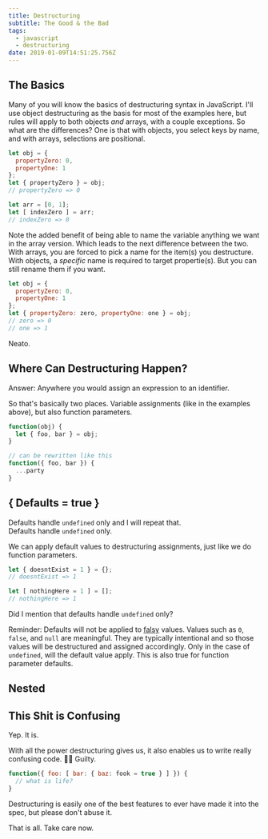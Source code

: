 ```yaml
---
title: Destructuring
subtitle: The Good & the Bad
tags:
  - javascript
  - destructuring
date: 2019-01-09T14:51:25.756Z
---
```


## The Basics
Many of you will know the basics of destructuring syntax in JavaScript. I'll use object destructuring as the basis for most of the examples here, but rules will apply to both objects _and_ arrays, with a couple exceptions. So what are the differences? One is that with objects, you select keys by name, and with arrays, selections are positional.

<!-- destructure by name for objects -->
```js
let obj = {
  propertyZero: 0,
  propertyOne: 1
};
let { propertyZero } = obj;
// propertyZero => 0
```

<!-- destructure positionally for arrays -->
```js
let arr = [0, 1];
let [ indexZero ] = arr;
// indexZero => 0
```

Note the added benefit of being able to name the variable anything we want in the array version. Which leads to the next difference between the two. With arrays, you are forced to pick a name for the item(s) you destructure. With objects, a _specific_ name is required to target propertie(s). But you can still rename them if you want.

```js
let obj = {
  propertyZero: 0,
  propertyOne: 1
};
let { propertyZero: zero, propertyOne: one } = obj;
// zero => 0
// one => 1
```

Neato.

## Where Can Destructuring Happen?
Answer: Anywhere you would assign an expression to an identifier.

So that's basically two places. Variable assignments (like in the examples above), but also function parameters.

```js
function(obj) {
  let { foo, bar } = obj;
}

// can be rewritten like this
function({ foo, bar }) {
  ...party
}
```

## { Defaults = true }
Defaults handle `undefined` only and I will repeat that.  
Defaults handle `undefined` only.

We can apply default values to destructuring assignments, just like we do function parameters.

<!-- destructure with default value -->
```js
let { doesntExist = 1 } = {};
// doesntExist => 1
```

<!-- works for arrays too 🤓 -->
```js
let [ nothingHere = 1 ] = [];
// nothingHere => 1
```

Did I mention that defaults handle `undefined` only?


Reminder: Defaults will not be applied to [falsy](https://developer.mozilla.org/en-US/docs/Glossary/Falsy) values. Values such as `0`, `false`, and `null` are meaningful. They are typically intentional and so those values will be destructured and assigned accordingly. Only in the case of `undefined`, will the default value apply. This is also true for function parameter defaults.

## Nested

## This Shit is Confusing
Yep. It is.

With all the power destructuring gives us, it also enables us to write really confusing code. 🤚🏻 Guilty.

<!-- not a very nice thing to do to your co-workers -->
```js
function({ foo: [ bar: { baz: fook = true } ] }) {
  // what is life?
}
```

Destructuring is easily one of the best features to ever have made it into the spec, but please don't abuse it.

That is all. Take care now.
